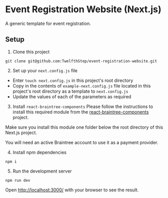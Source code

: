 # Event Registration Website (Next.js)

A generic template for event registration.

## Setup

1. Clone this project
```
git clone git@github.com:TwelfthStep/event-registration-website.git
```

2. Set up your `next.config.js` file
- Enter `touch next.config.js` in this project's root directory
- Copy in the contents of `example-next.config.js` file located in this project's root directory as a template to `next.config.js`
- Update the values of each of the parameters as required

3. Install `react-braintree-components`
Please follow the instructions to install this required module from the [react-braintree-components](https://github.com/LigniteSoftware/react-braintree-components) project.

Make sure you install this module one folder below the root directory of this Next.js project.

You will need an active Braintree account to use it as a payment provider.

4. Install npm dependencies
```
npm i
```

5. Run the development server
```
npm run dev
```

Open [http://localhost:3000/](http://localhost:3000/) with your browser to see the result.